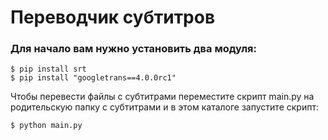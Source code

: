 # Переводчик субтитров


### Для начало вам нужно установить два модуля:

    $ pip install srt
    $ pip install "googletrans==4.0.0rc1"

Чтобы перевести файлы с субтитрами переместите скрипт main.py на родительскую папку с субтитрами и в этом каталоге запустите скрипт:

    $ python main.py

